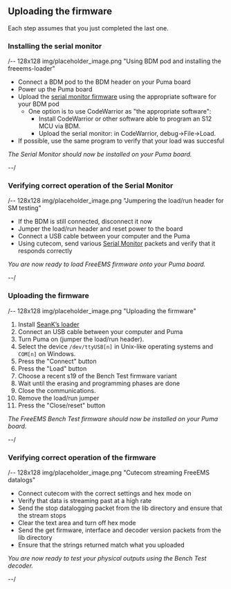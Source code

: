 ## Uploading the firmware

Each step assumes that you just completed the last one.

### Installing the serial monitor
/-- 128x128 img/placeholder_image.png "Using BDM pod and installing the freeems-loader"
 - Connect a BDM pod to the BDM header on your Puma board
 - Power up the Puma board
 - Upload the [serial monitor firmware](https://github.com/fredcooke/freeems-vanilla/raw/master/lib/freeems.serial.monitor.s19) using the appropriate software for your BDM pod
   - One option is to use CodeWarrior as "the appropriate software":
     - Install CodeWarrior or other software able to program an S12 MCU via BDM.
     - Upload the serial monitor: in CodeWarrior, debug->File->Load.
 - If possible, use the same program to verify that your load was succesful

*The Serial Monitor should now be installed on your Puma board.*

--/

### Verifying correct operation of the Serial Monitor
/-- 128x128 img/placeholder_image.png "Jumpering the load/run header for SM testing"
 - If the BDM is still connected, disconnect it now
 - Jumper the load/run header and reset power to the board
 - Connect a USB cable between your computer and the Puma
 - Using cutecom, send various [Serial Monitor](http://www.freescale.com/files/microcontrollers/doc/app_note/AN2548.pdf) packets and verify that it responds correctly

*You are now ready to load FreeEMS firmware onto your Puma board.*

--/

### Uploading the firmware
/-- 128x128 img/placeholder_image.png "Uploading the firmware"

1. Install [SeanK’s loader](https://github.com/seank/freeems-loader)
2. Connect an USB cable between your computer and Puma
3. Turn Puma on (jumper the load/run header).
4. Select the device ``/dev/ttyUSB[n]`` in Unix-like operating systems and ``COM[n]`` on Windows.
5. Press the "Connect" button
6. Press the "Load" button
7. Choose a recent s19 of the Bench Test firmware variant 
8. Wait until the erasing and programming phases are done
9. Close the communications.
10. Remove the load/run jumper
11. Press the "Close/reset" button

*The FreeEMS Bench Test firmware should now be installed on your Puma board.*

--/

### Verifying correct operation of the firmware
/-- 128x128 img/placeholder_image.png "Cutecom streaming FreeEMS datalogs"
 - Connect cutecom with the correct settings and hex mode on
 - Verify that data is streaming past at a high rate
 - Send the stop datalogging packet from the lib directory and ensure that the stream stops
 - Clear the text area and turn off hex mode
 - Send the get firmware, interface and decoder version packets from the lib directory
 - Ensure that the strings returned match what you uploaded

*You are now ready to test your physical outputs using the Bench Test decoder.*

--/
